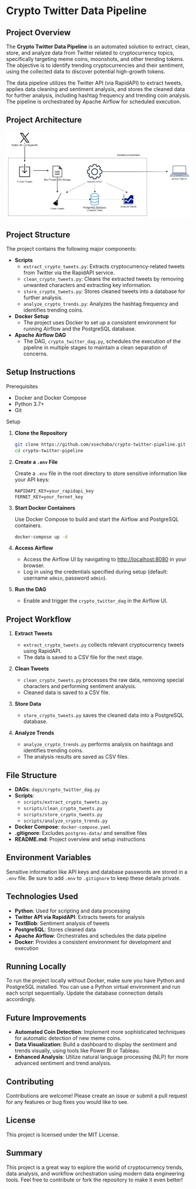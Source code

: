 # Crypto Twitter Data Pipeline

## Project Overview

The **Crypto Twitter Data Pipeline** is an automated solution to extract, clean, store, and analyze data from Twitter related to cryptocurrency topics, specifically targeting meme coins, moonshots, and other trending tokens. The objective is to identify trending cryptocurrencies and their sentiment, using the collected data to discover potential high-growth tokens.

The data pipeline utilizes the Twitter API (via RapidAPI) to extract tweets, applies data cleaning and sentiment analysis, and stores the cleaned data for further analysis, including hashtag frequency and trending coin analysis. The pipeline is orchestrated by Apache Airflow for scheduled execution.

## Project Architecture

![Crypto Twitter Data Pipeline Architecture](assets/Crypto%20Twitter%20Data%20Pipeline%20Architecture.jpg)

## Project Structure

The project contains the following major components:

- **Scripts**
  - `extract_crypto_tweets.py`: Extracts cryptocurrency-related tweets from Twitter via the RapidAPI service.
  - `clean_crypto_tweets.py`: Cleans the extracted tweets by removing unwanted characters and extracting key information.
  - `store_crypto_tweets.py`: Stores cleaned tweets into a database for further analysis.
  - `analyze_crypto_trends.py`: Analyzes the hashtag frequency and identifies trending coins.
- **Docker Setup**
  - The project uses Docker to set up a consistent environment for running Airflow and the PostgreSQL database.
- **Apache Airflow DAG**
  - The DAG, `crypto_twitter_dag.py`, schedules the execution of the pipeline in multiple stages to maintain a clean separation of concerns.

## Setup Instructions

Prerequisites

- Docker and Docker Compose
- Python 3.7+
- Git

Setup

1. **Clone the Repository**

   ```bash
   git clone https://github.com/xsechaba/crypto-twitter-pipeline.git
   cd crypto-twitter-pipeline
   ```

2. **Create a `.env` File**

   Create a `.env` file in the root directory to store sensitive information like your API keys:

   ```
   RAPIDAPI_KEY=your_rapidapi_key
   FERNET_KEY=your_fernet_key
   ```

3. **Start Docker Containers**

   Use Docker Compose to build and start the Airflow and PostgreSQL containers.

   ```bash
   docker-compose up -d
   ```

4. **Access Airflow**

   - Access the Airflow UI by navigating to [http://localhost:8080](http://localhost:8080) in your browser.
   - Log in using the credentials specified during setup (default: username `admin`, password `admin`).

5. **Run the DAG**

   - Enable and trigger the `crypto_twitter_dag` in the Airflow UI.

## Project Workflow

1. **Extract Tweets**

   - `extract_crypto_tweets.py` collects relevant cryptocurrency tweets using RapidAPI.
   - The data is saved to a CSV file for the next stage.

2. **Clean Tweets**

   - `clean_crypto_tweets.py` processes the raw data, removing special characters and performing sentiment analysis.
   - Cleaned data is saved to a CSV file.

3. **Store Data**

   - `store_crypto_tweets.py` saves the cleaned data into a PostgreSQL database.

4. **Analyze Trends**

   - `analyze_crypto_trends.py` performs analysis on hashtags and identifies trending coins.
   - The analysis results are saved as CSV files.
   
## File Structure

- **DAGs**: `dags/crypto_twitter_dag.py`
- **Scripts**:
  - `scripts/extract_crypto_tweets.py`
  - `scripts/clean_crypto_tweets.py`
  - `scripts/store_crypto_tweets.py`
  - `scripts/analyze_crypto_trends.py`
- **Docker Compose**: `docker-compose.yaml`
- **.gitignore**: Excludes `postgres-data/` and sensitive files
- **README.md**: Project overview and setup instructions

## Environment Variables

Sensitive information like API keys and database passwords are stored in a `.env` file. Be sure to add `.env` to `.gitignore` to keep these details private.

## Technologies Used

- **Python**: Used for scripting and data processing
- **Twitter API via RapidAPI**: Extracts tweets for analysis
- **TextBlob**: Sentiment analysis of tweets
- **PostgreSQL**: Stores cleaned data
- **Apache Airflow**: Orchestrates and schedules the data pipeline
- **Docker**: Provides a consistent environment for development and execution

## Running Locally

To run the project locally without Docker, make sure you have Python and PostgreSQL installed. You can use a Python virtual environment and run each script sequentially. Update the database connection details accordingly.

## Future Improvements

- **Automated Coin Detection**: Implement more sophisticated techniques for automatic detection of new meme coins.
- **Data Visualization**: Build a dashboard to display the sentiment and trends visually, using tools like Power BI or Tableau.
- **Enhanced Analysis**: Utilize natural language processing (NLP) for more advanced sentiment and trend analysis.

## Contributing

Contributions are welcome! Please create an issue or submit a pull request for any features or bug fixes you would like to see.

## License

This project is licensed under the MIT License.

## Summary

This project is a great way to explore the world of cryptocurrency trends, data analysis, and workflow orchestration using modern data engineering tools. Feel free to contribute or fork the repository to make it even better!
